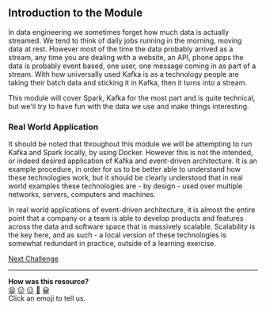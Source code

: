 ## Introduction to the Module

In data engineering we sometimes forget how much data is actually streamed. We tend to
think of daily jobs running in the morning, moving data at rest. 
However most of the time the data probably arrived as a stream, any time you are dealing 
with a website, an API, phone apps the data is probably event based, one user, one message 
coming in as part of a stream. With how universally used Kafka is as a technology
people are taking their batch data and sticking it in Kafka, then it turns into a stream.

This module will cover Spark, Kafka for the most part and is quite technical, but we'll try to 
have fun with the data we use and make things interesting.

### Real World Application

It should be noted that throughout this module we will be attempting to run Kafka and Spark locally, by using Docker. However this is not the intended, or indeed desired application of Kafka and event-driven architecture. It is an example procedure, in order for us to be better able to understand how these technologies work, but it should be clearly understood that in real world examples these technologies are - by design - used over multiple networks, servers, computers and machines. 

In real world applications of event-driven architecture, it is almost the entire point that a company or a team is able to develop products and features across the data and software space that is massively scalable. Scalability is the key here, and as such - a local version of these technologies is somewhat redundant in practice, outside of a learning exercise.

[Next Challenge](02_docker_set_up.md)

<!-- BEGIN GENERATED SECTION DO NOT EDIT -->

---

**How was this resource?**  
[😫](https://airtable.com/shrUJ3t7KLMqVRFKR?prefill_Repository=makersacademy%2Fdata_streaming&prefill_File=00_introduction%2F01_introduction.md&prefill_Sentiment=😫) [😕](https://airtable.com/shrUJ3t7KLMqVRFKR?prefill_Repository=makersacademy%2Fdata_streaming&prefill_File=00_introduction%2F01_introduction.md&prefill_Sentiment=😕) [😐](https://airtable.com/shrUJ3t7KLMqVRFKR?prefill_Repository=makersacademy%2Fdata_streaming&prefill_File=00_introduction%2F01_introduction.md&prefill_Sentiment=😐) [🙂](https://airtable.com/shrUJ3t7KLMqVRFKR?prefill_Repository=makersacademy%2Fdata_streaming&prefill_File=00_introduction%2F01_introduction.md&prefill_Sentiment=🙂) [😀](https://airtable.com/shrUJ3t7KLMqVRFKR?prefill_Repository=makersacademy%2Fdata_streaming&prefill_File=00_introduction%2F01_introduction.md&prefill_Sentiment=😀)  
Click an emoji to tell us.

<!-- END GENERATED SECTION DO NOT EDIT -->
